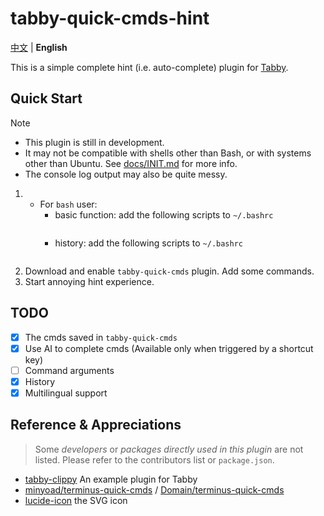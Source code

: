 # tabby-quick-cmds-hint

[中文](README_zh-CN.md) | **English**

This is a simple complete hint (i.e. auto-complete) plugin for [Tabby](https://github.com/Eugeny/tabby). 

## Quick Start

> [!NOTE]
> 
> - This plugin is still in development.
> - It may not be compatible with shells other than Bash, or with systems other than Ubuntu. See [docs/INIT.md](./docs/INIT.md) for more info.
> - The console log output may also be quite messy.

1. 
   - For `bash` user:  
      - basic function: add the following scripts to `~/.bashrc`
         ```bash
         
         ```
      - history: add the following scripts to `~/.bashrc`
         ```bash

         ```
2. Download and enable `tabby-quick-cmds` plugin. Add some commands.
3. Start annoying hint experience.


## TODO

- [x] The cmds saved in `tabby-quick-cmds`
- [x] Use AI to complete cmds (Available only when triggered by a shortcut key)
- [ ] Command arguments
- [x] History
- [x] Multilingual support

## Reference & Appreciations

> Some *developers* or *packages directly used in this plugin* are not listed. Please refer to the contributors list or `package.json`.

- [tabby-clippy](https://github.com/Eugeny/tabby-clippy) An example plugin for Tabby
- [minyoad/terminus-quick-cmds](https://github.com/minyoad/terminus-quick-cmds) / [Domain/terminus-quick-cmds](https://github.com/Domain/terminus-quick-cmds)
- [lucide-icon](https://lucide.dev/) the SVG icon